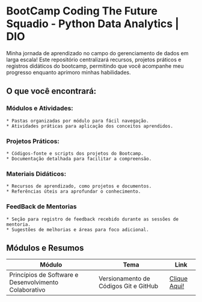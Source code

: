 
# BootCamp Coding The Future Squadio - Python Data Analytics | DIO

Minha jornada de aprendizado no campo do gerenciamento de dados em larga escala! Este repositório centralizará recursos, projetos práticos e registros didáticos do bootcamp, permitindo que você acompanhe meu progresso enquanto aprimoro minhas habilidades.


## O que você encontrará:

### Módulos e Atividades:
    * Pastas organizadas por módulo para fácil navegação.
    * Atividades práticas para aplicação dos conceitos aprendidos.
    
### Projetos Práticos:
    * Códigos-fonte e scripts dos projetos do Bootcamp.
    * Documentação detalhada para facilitar a compreensão.

### Materiais Didáticos:
    * Recursos de aprendizado, como projetos e documentos.
    * Referências úteis ara aprofundar o conhecimento.

### FeedBack de Mentorias
    * Seção para registro de feedback recebido durante as sessões de mentoria.
    * Sugestões de melhorias e áreas para foco adicional.

## Módulos e Resumos

|Módulo|Tema|Link|
|--------|--------|-------|
Princípios de Software e Desenvolvimento Colaborativo |Versionamento de Códigos Git e GitHub | [Clique Aqui!]()|


